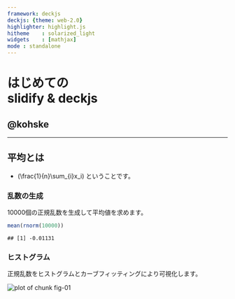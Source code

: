 ```yaml
---
framework: deckjs
deckjs: {theme: web-2.0}
highlighter: highlight.js
hitheme    : solarized_light
widgets    : [mathjax]
mode : standalone
---
```


# はじめての<br/>slidify & deckjs

## @kohske

---

## 平均とは
 
- \(\frac{1}{n}\sum_{i}x_i\) ということです。

### 乱数の生成

10000個の正規乱数を生成して平均値を求めます。


```r
mean(rnorm(10000))
```

```
## [1] -0.01131
```


### ヒストグラム

正規乱数をヒストグラムとカーブフィッティングにより可視化します。

<img src="assets/fig/fig-01.png" title="plot of chunk fig-01" alt="plot of chunk fig-01" style="display: block; margin: auto;" />

